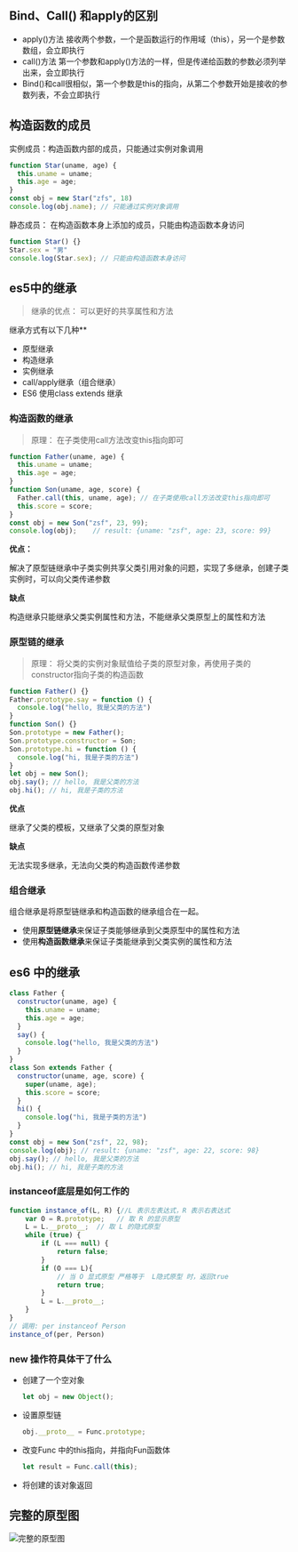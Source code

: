 ## Bind、Call() 和apply的区别

- apply()方法 接收两个参数，一个是函数运行的作用域（this），另一个是参数数组，会立即执行
- call()方法 第一个参数和apply()方法的一样，但是传递给函数的参数必须列举出来，会立即执行
- Bind()和call很相似，第一个参数是this的指向，从第二个参数开始是接收的参数列表，不会立即执行

##  构造函数的成员

实例成员：构造函数内部的成员，只能通过实例对象调用

```js
function Star(uname, age) {
  this.uname = uname;
  this.age = age;
}
const obj = new Star("zfs", 18)
console.log(obj.name); // 只能通过实例对象调用
```

静态成员： 在构造函数本身上添加的成员，只能由构造函数本身访问

```js
function Star() {}
Star.sex = "男"
console.log(Star.sex); // 只能由构造函数本身访问
```

##  es5中的继承

> 继承的优点： 可以更好的共享属性和方法

继承方式有以下几种**

- 原型继承
- 构造继承
- 实例继承
- call/apply继承（组合继承）
- ES6 使用class extends 继承

### 构造函数的继承

> 原理： 在子类使用call方法改变this指向即可

```js
function Father(uname, age) {
  this.uname = uname;
  this.age = age;
}
function Son(uname, age, score) {
  Father.call(this, uname, age); // 在子类使用call方法改变this指向即可
  this.score = score;
}
const obj = new Son("zsf", 23, 99);
console.log(obj);    // result: {uname: "zsf", age: 23, score: 99}
```

**优点：**

解决了原型链继承中子类实例共享父类引用对象的问题，实现了多继承，创建子类实例时，可以向父类传递参数

**缺点**

构造继承只能继承父类实例属性和方法，不能继承父类原型上的属性和方法

### 原型链的继承

> 原理： 将父类的实例对象赋值给子类的原型对象，再使用子类的constructor指向子类的构造函数

```js
function Father() {}
Father.prototype.say = function () {
  console.log("hello, 我是父类的方法")
}
function Son() {}
Son.prototype = new Father();
Son.prototype.constructor = Son;
Son.prototype.hi = function () {
  console.log("hi, 我是子类的方法")
}
let obj = new Son();
obj.say(); // hello, 我是父类的方法
obj.hi(); // hi, 我是子类的方法
```

**优点**

继承了父类的模板，又继承了父类的原型对象

**缺点**

无法实现多继承，无法向父类的构造函数传递参数

### 组合继承

组合继承是将原型链继承和构造函数的继承组合在一起。

+ 使用**原型链继承**来保证子类能够继承到父类原型中的属性和方法
+ 使用**构造函数继承**来保证子类能继承到父类实例的属性和方法

## es6 中的继承

```js
class Father {
  constructor(uname, age) {
    this.uname = uname;
    this.age = age;
  }
  say() {
    console.log("hello, 我是父类的方法")
  }
}
class Son extends Father {
  constructor(uname, age, score) {
    super(uname, age);
    this.score = score;
  }
  hi() {
    console.log("hi, 我是子类的方法")
  }
}
const obj = new Son("zsf", 22, 98);
console.log(obj); // result: {uname: "zsf", age: 22, score: 98}
obj.say(); // hello, 我是父类的方法
obj.hi(); // hi, 我是子类的方法
```
### instanceof底层是如何工作的

```js
function instance_of(L, R) {//L 表示左表达式，R 表示右表达式 
    var O = R.prototype;   // 取 R 的显示原型 
    L = L.__proto__;  // 取 L 的隐式原型
    while (true) {    
        if (L === null) {
            return false;
        }
        if (O === L){
            // 当 O 显式原型 严格等于  L隐式原型 时，返回true
            return true;
        }         
        L = L.__proto__;  
    }
}
// 调用: per instanceof Person
instance_of(per, Person)
```

### new 操作符具体干了什么

+ 创建了一个空对象

  ```js
  let obj = new Object();
  ```

+ 设置原型链

  ```js
  obj.__proto__ = Func.prototype;
  ```

+ 改变Func 中的this指向，并指向Fun函数体

  ```js
  let result = Func.call(this);
  ```

+ 将创建的该对象返回

## 完整的原型图

![完整的原型图](https://user-images.githubusercontent.com/62381906/164414464-35968d69-3ddd-4936-9b26-b96fb1357b38.jpg)


